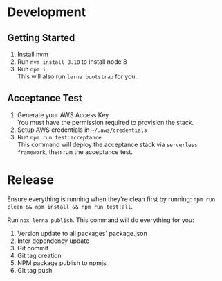 # Development

## Getting Started

1.  Install nvm
2.  Run `nvm install 8.10` to install node 8
3.  Run `npm i`  
    This will also run `lerna bootstrap` for you.

## Acceptance Test

1.  Generate your AWS Access Key  
    You must have the permission required to provision the stack.
2.  Setup AWS credentials in `~/.aws/credentials`
3.  Run `npm run test:acceptance`  
    This command will deploy the acceptance stack via `serverless framework`, then run the acceptance test.

# Release

Ensure everything is running when they're clean first by running: `npm run clean && npm install && npm run test:all`.

Run `npx lerna publish`. This command will do everything for you:

1.  Version update to all packages' package.json
2.  Inter dependency update
3.  Git commit
4.  Git tag creation
5.  NPM package publish to npmjs
6.  Git tag push
